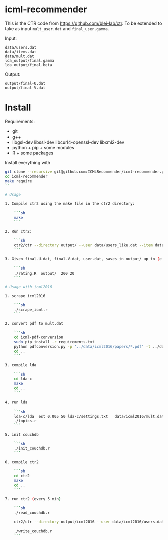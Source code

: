 # icml-recommender

This is the CTR code from https://github.com/blei-lab/ctr. 
To be extended to take as input `mult_user.dat` and `final_user.gamma`.

Input:

```
data/users.dat   
data/items.dat   
data/mult.dat    
lda_output/final.gamma    
lda_output/final.beta   
```

Output:

```
output/final-U.dat  
output/final-V.dat   
```

# Install

Requirements:
- git
- g++
- libgsl-dev libssl-dev libcurl4-openssl-dev libxml2-dev
- python + pip + some modules
- R + some packages

Install everything with

```sh
git clone --recursive git@github.com:ICMLRecommender/icml-recommender.git
cd icml-recommender
make require
``

# Usage

1. Compile ctr2 using the make file in the ctr2 directory:     
    
    ```sh
    make  
    ```

2. Run ctr2:     
    
    ```sh
    ctr2/ctr --directory output/ --user data/users_like.dat --item data/items_like.dat  --mult_v data/mult_v_like.dat --mult_u data/mult_u_library.dat --theta_v_init lda_output/final_like.gamma_v --theta_u_init lda_output/final_library.gamma_u --beta_init lda_output/final.beta   
    ```

3. Given final-U.dat, final-V.dat, user.dat, saves in output/ up to (e.g.) 20 recommendations for each user. This example is for K = 200.    
    
    ```sh
    ./rating.R  output/  200 20
    ```

# Usage with icml2016

1. scrape icml2016

    ```sh
    ./scrape_icml.r
    ```

2. convert pdf to mult.dat
    
    ```sh
    cd icml-pdf-conversion
    sudo pip install -r requirements.txt
    python pdfconversion.py -p '../data/icml2016/papers/*.pdf' -t ../data/icml2016/papers_txt/ -m full
    cd ..
    ```

3. compile lda
    
    ```sh
    cd lda-c
    make  
    cd ..
    ```
    
4. run lda

    ```sh
    lda-c/lda  est 0.005 50 lda-c/settings.txt   data/icml2016/mult.dat   random  data/icml2016/lda_output/
    ./topics.r
    ```

5. init couchdb

    ```sh
    ./init_couchdb.r
    ```

6. compile ctr2
    
    ```sh
    cd ctr2
    make  
    cd ..
    ```

7. run ctr2 (every 5 min)

    ```sh
    ./read_couchdb.r
    
    ctr2/ctr --directory output/icml2016 --user data/icml2016/users.dat --item data/icml2016/items.dat --theta_v_init data/icml2016/lda_output/final.gamma --theta_u_init data/icml2016/theta_u.dat --num_factors 50
    
    ./write_couchdb.r
    ```
    